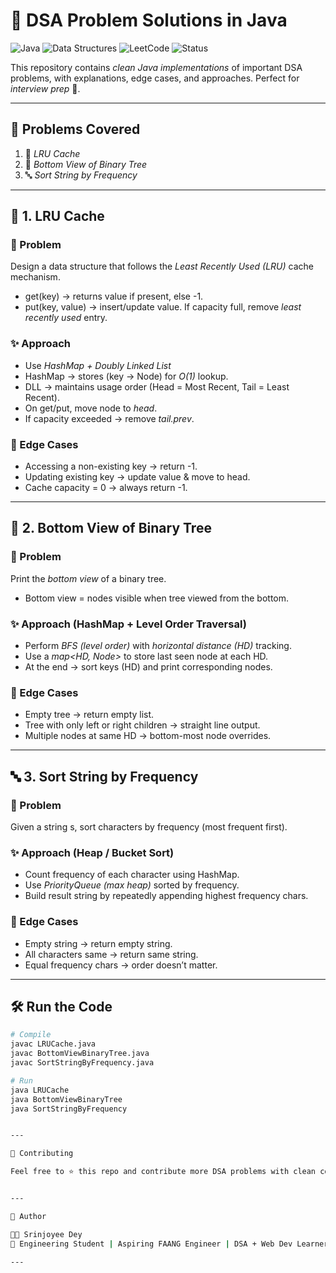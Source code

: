 # 🚀 DSA Problem Solutions in Java  

![Java](https://img.shields.io/badge/Language-Java-blue?logo=java&logoColor=white)  ![Data Structures](https://img.shields.io/badge/Topic-Data%20Structures-orange)  ![LeetCode](https://img.shields.io/badge/Practice-LeetCode-yellow?logo=leetcode)  ![Status](https://img.shields.io/badge/Status-Solved-brightgreen)  

This repository contains *clean Java implementations* of important DSA problems, with explanations, edge cases, and approaches. Perfect for *interview prep* 💯.  

---

## 📘 Problems Covered  

1. 🔄 *LRU Cache*  
2. 🌳 *Bottom View of Binary Tree*  
3. 🔤 *Sort String by Frequency*  

---

## 🔄 1. LRU Cache  

### 📌 Problem  
Design a data structure that follows the *Least Recently Used (LRU)* cache mechanism.  
- get(key) → returns value if present, else -1.  
- put(key, value) → insert/update value. If capacity full, remove *least recently used* entry.  

### ✨ Approach  
- Use *HashMap + Doubly Linked List*  
- HashMap → stores (key → Node) for *O(1)* lookup.  
- DLL → maintains usage order (Head = Most Recent, Tail = Least Recent).  
- On get/put, move node to *head*.  
- If capacity exceeded → remove *tail.prev*.  

### 🧪 Edge Cases  
- Accessing a non-existing key → return -1.  
- Updating existing key → update value & move to head.  
- Cache capacity = 0 → always return -1.  

---

## 🌳 2. Bottom View of Binary Tree  

### 📌 Problem  
Print the *bottom view* of a binary tree.  
- Bottom view = nodes visible when tree viewed from the bottom.  

### ✨ Approach (HashMap + Level Order Traversal)  
- Perform *BFS (level order)* with *horizontal distance (HD)* tracking.  
- Use a *map<HD, Node>* to store last seen node at each HD.  
- At the end → sort keys (HD) and print corresponding nodes.  

### 🧪 Edge Cases  
- Empty tree → return empty list.  
- Tree with only left or right children → straight line output.  
- Multiple nodes at same HD → bottom-most node overrides.  

---

## 🔤 3. Sort String by Frequency  

### 📌 Problem  
Given a string s, sort characters by frequency (most frequent first).  

### ✨ Approach (Heap / Bucket Sort)  
- Count frequency of each character using HashMap.  
- Use *PriorityQueue (max heap)* sorted by frequency.  
- Build result string by repeatedly appending highest frequency chars.  

### 🧪 Edge Cases  
- Empty string → return empty string.  
- All characters same → return same string.  
- Equal frequency chars → order doesn’t matter.  

---

## 🛠 Run the Code  

```bash
# Compile
javac LRUCache.java
javac BottomViewBinaryTree.java
javac SortStringByFrequency.java

# Run
java LRUCache
java BottomViewBinaryTree
java SortStringByFrequency


---

🤝 Contributing

Feel free to ⭐ this repo and contribute more DSA problems with clean code + explanations.


---

📌 Author

👩‍💻 Srinjoyee Dey
🚀 Engineering Student | Aspiring FAANG Engineer | DSA + Web Dev Learner

---
